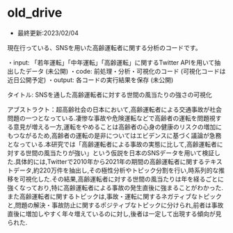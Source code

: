 # old_drive 
- 最終更新:2023/02/04

現在行っている、SNSを用いた高齢運転者に関する分析のコードです。

・input: 「若年運転」「中年運転」「高齢運転」に関するTwitter APIを用いて抽出したデータ (未公開)
・code: 前処理・分析・可視化のコード (可視化コードは近日公開予定)
・output: 各コードの実行結果を保存 (未公開)

タイトル: SNSを通した高齢運転者に対する世間の風当たりの強さの可視化

アブストラクト：超高齢社会の日本において,高齢運転者による交通事故が社会問題の一つとなっている.凄惨な事故や危険運転などで高齢者の運転を問題視する意見が増える一方,運転をやめることは高齢者の心身の健康のリスクの増加にもつながるため,高齢者の運転の是非についてはエビデンスに基づく議論が急務となっている.本研究では「高齢運転者による事故の実態に比して,高齢運転者に対する世間の風当たりが強い」という仮説を日本のSNSデータを用いて検証した.具体的には,Twitterで2010年から2021年の期間の高齢運転者に関するテキストデータ,約220万件を抽出し,その極性分析やトピック分割を行い,時系列的な推移を可視化した.その結果,高齢運転者に対する世間の風当たりは年を経るごとに強くなっており,特に高齢運転者による事故の発生直後に強まることがわかった.また高齢運転者に関するトピックは,事故・運転に関するネガティブなトピックと,問題の解決・事故防止に関するポジティブなトピックに分けられ,前者は事故直後に増加しやすく年々増えているのに対し,後者は一定して出現する傾向が見られた.




